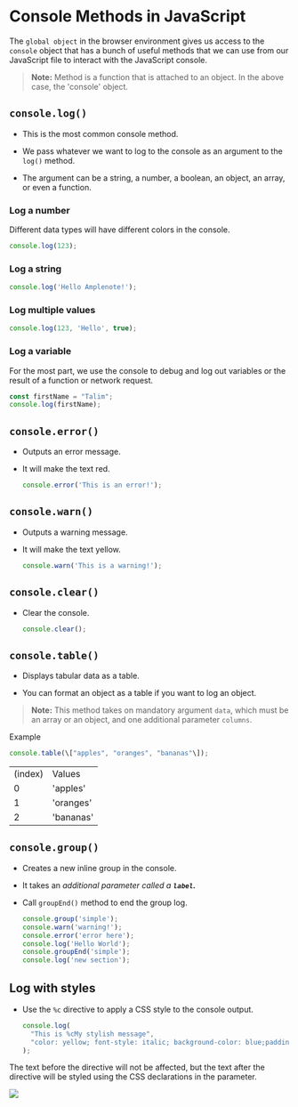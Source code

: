 # Console Methods in JavaScript 

The `global object` in the browser environment gives us access to the `console` object that has a bunch of useful methods that we can use from our JavaScript file to interact with the JavaScript console. 

> **Note:** Method is a function that is attached to an object. In the above case, the 'console' object.


## **`console.log()`**

- This is the most common console method. 

- We pass whatever we want to log to the console as an argument to the `log()` method.

- The argument can be a string, a number, a boolean, an object, an array, or even a function.

### **Log a number**

Different data types will have different colors in the console.

```javascript
console.log(123);
```

### **Log a string**

```javascript
console.log('Hello Amplenote!');
```

### **Log multiple values**

```javascript
console.log(123, 'Hello', true);
```

### **Log a variable**

For the most part, we use the console to debug and log out variables or the result of a function or network request.

```javascript
const firstName = "Talim";
console.log(firstName);
```


## **`console.error()`**

- Outputs an error message.

- It will make the text red.


  ```javascript
  console.error('This is an error!');
  ```


## **`console.warn()`**

- Outputs a warning message.

- It will make the text yellow.


  ```javascript
  console.warn('This is a warning!');
  ```

## **`console.clear()`**

- Clear the console.


  ```javascript
  console.clear();
  ```


## **`console.table()`**

- Displays tabular data as a table.

- You can format an object as a table if you want to log an object.

> **Note:** This method takes on mandatory argument `data`, which must be an array or an object, and one additional parameter `columns`.

Example

```javascript
console.table(\["apples", "oranges", "bananas"\]); 
```

| | |
|-|-|
|(index)|Values|
|0|'apples'|
|1|'oranges'|
|2|'bananas'|


## **`console.group()`**

- Creates a new inline group in the console.

- It takes an *additional parameter called a **`label`.***

- Call `groupEnd()` method to end the group log.


  ```javascript
  console.group('simple');
  console.warn('warning!');
  console.error('error here');
  console.log('Hello World');
  console.groupEnd('simple');
  console.log('new section'); 
  ```


## **Log with styles**

- Use the `%c` directive to apply a CSS style to the console output.


  ```javascript
  console.log(
    "This is %cMy stylish message",
    "color: yellow; font-style: italic; background-color: blue;padding: 2px",
  );
  ```

The text before the directive will not be affected, but the text after the directive will be styled using the CSS declarations in the parameter.

![](https://developer.mozilla.org/en-US/docs/Web/API/console/css-styling.png)
